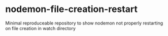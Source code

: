 # nodemon-file-creation-restart
Minimal reproduceable repository to show nodemon not properly restarting on file creation in watch directory
